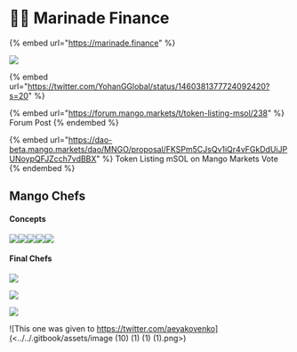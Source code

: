 # 👨🍳 Marinade Finance

{% embed url="https://marinade.finance" %}

![](<../../.gitbook/assets/Untitled design (1).png>)

{% embed url="https://twitter.com/YohanGGlobal/status/1460381377724092420?s=20" %}

{% embed url="https://forum.mango.markets/t/token-listing-msol/238" %}
Forum Post
{% endembed %}

{% embed url="https://dao-beta.mango.markets/dao/MNGO/proposal/FKSPm5CJsQv1iQr4vFGkDdUiJPUNoypQFJZcch7vdBBX" %}
Token Listing mSOL on Mango Markets Vote
{% endembed %}

## Mango Chefs

#### Concepts

![](<../../.gitbook/assets/image (1) (1) (1).png>)![](<../../.gitbook/assets/image (9) (1) (1).png>)![](<../../.gitbook/assets/image (4) (1).png>)![](<../../.gitbook/assets/image (8) (1) (1).png>)![](<../../.gitbook/assets/image (7) (1) (1).png>)

#### Final Chefs



![](<../../.gitbook/assets/image (3).png>)

![](<../../.gitbook/assets/image (5) (1).png>)

![](<../../.gitbook/assets/image (11) (1) (1).png>)

![This one was given to https://twitter.com/aeyakovenko](<../../.gitbook/assets/image (10) (1) (1) (1).png>)

